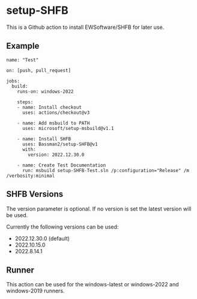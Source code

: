 # setup-SHFB

This is a Github action to install EWSoftware/SHFB for later use.

## Example

    name: "Test"

    on: [push, pull_request]

    jobs:
      build:
        runs-on: windows-2022
    
        steps:
        - name: Install checkout
          uses: actions/checkout@v3
      
        - name: Add msbuild to PATH
          uses: microsoft/setup-msbuild@v1.1
      
        - name: Install SHFB
          uses: Bassman2/setup-SHFB@v1
          with:
            version: 2022.12.30.0
        
        - name: Create Test Documentation
          run: msbuild setup-SHFB-Test.sln /p:configuration="Release" /m /verbosity:minimal

## SHFB Versions

The version parameter is optional. If no version is set the latest version will be used.

Currently the following versions can be used:

* 2022.12.30.0 (default)
* 2022.10.15.0
* 2022.8.14.1

## Runner

This action can be used for the windows-latest or windows-2022 and windows-2019 runners.